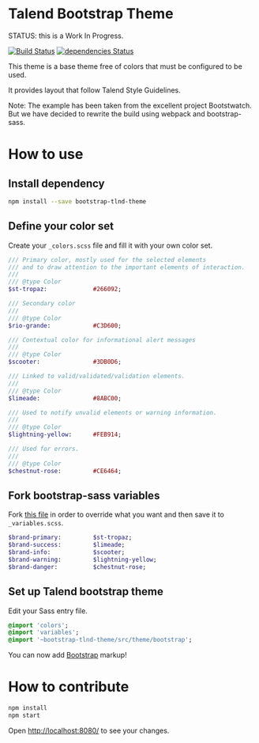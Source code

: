 # Talend Bootstrap Theme

STATUS: this is a Work In Progress.

[![Build Status](https://travis-ci.org/Talend/bootstrap-theme.svg?branch=travis)](https://travis-ci.org/Talend/bootstrap-theme)
[![dependencies Status](https://david-dm.org/Talend/bootstrap-theme/status.svg)](https://david-dm.org/Talend/bootstrap-theme)

This theme is a base theme free of colors that must be configured to be used.

It provides layout that follow Talend Style Guidelines.

Note: The example has been taken from the excellent project Bootstwatch.
But we have decided to rewrite the build using webpack and bootstrap-sass.

# How to use

## Install dependency

```bash
npm install --save bootstrap-tlnd-theme
```

## Define your color set

Create your `_colors.scss` file and fill it with your own color set.

```sass
/// Primary color, mostly used for the selected elements 
/// and to draw attention to the important elements of interaction.
///
/// @type Color
$st-tropaz:             #266092;

/// Secondary color
///
/// @type Color
$rio-grande:            #C3D600;

/// Contextual color for informational alert messages
///
/// @type Color
$scooter:               #3DB0D6;

/// Linked to valid/validated/validation elements.
///
/// @type Color
$limeade:               #8ABC00;

/// Used to notify unvalid elements or warning information.
///
/// @type Color
$lightning-yellow:      #FEB914;

/// Used for errors.
///
/// @type Color
$chestnut-rose:         #CE6464;
```

## Fork bootstrap-sass variables

Fork [this file](https://github.com/Talend/bootstrap-theme/blob/master/src/theme/_variables.scss) in order to override what you want and then save it to `_variables.scss`.
```sass
$brand-primary:         $st-tropaz;
$brand-success:         $limeade;
$brand-info:            $scooter;
$brand-warning:         $lightning-yellow;
$brand-danger:          $chestnut-rose;
```

## Set up Talend bootstrap theme

Edit your Sass entry file.

```sass
@import 'colors';
@import 'variables';
@import '~bootstrap-tlnd-theme/src/theme/bootstrap';
```

You can now add [Bootstrap](http://getbootstrap.com/) markup!

# How to contribute

```bash
npm install
npm start
```
Open [http://localhost:8080/](http://localhost:8080/) to see your changes.
